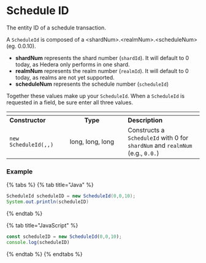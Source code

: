 # Schedule ID

The entity ID of a schedule transaction.

A `ScheduleId` is composed of a \<shardNum>.\<realmNum>.\<scheduleNum> (eg. 0.0.10).

- **shardNum** represents the shard number (`shardId`). It will default to 0 today, as Hedera only performs in one shard.
- **realmNum** represents the realm number (`realmId`). It will default to 0 today, as realms are not yet supported.
- **scheduleNum** represents the schedule number (`scheduleId`)

Together these values make up your `ScheduleId`. When a `ScheduleId` is requested in a field, be sure enter all three values.

<table data-header-hidden><thead><tr><th></th><th width="155.33333333333331" align="center"></th><th></th></tr></thead><tbody><tr><td><strong>Constructor</strong></td><td align="center"><strong>Type</strong></td><td><strong>Description</strong></td></tr><tr><td><code>new ScheduleId(<shardNum>,<realmNum>,<scheduleNum>)</code></td><td align="center">long, long, long</td><td>Constructs a <code>ScheduleId</code> with 0 for <code>shardNum</code> and <code>realmNum</code> (e.g., <code>0.0.<scheduleNum></code>)</td></tr></tbody></table>

### Example

{% tabs %}
{% tab title="Java" %}

```java
ScheduleId scheduleID = new ScheduleId(0,0,10); 
System.out.println(scheduleID)
```

{% endtab %}

{% tab title="JavaScript" %}

```javascript
const scheduleID = new ScheduleId(0,0,10); 
console.log(scheduleID)
```

{% endtab %}
{% endtabs %}
